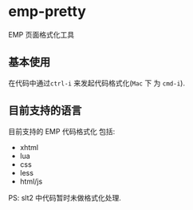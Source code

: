# emp-pretty
EMP 页面格式化工具

## 基本使用

在代码中通过`ctrl-i` 来发起代码格式化(`Mac` 下 为 `cmd-i`).

## 目前支持的语言
目前支持的 EMP 代码格式化 包括:
* xhtml
* lua
* css
* less
* html/js

PS: slt2 中代码暂时未做格式化处理.

